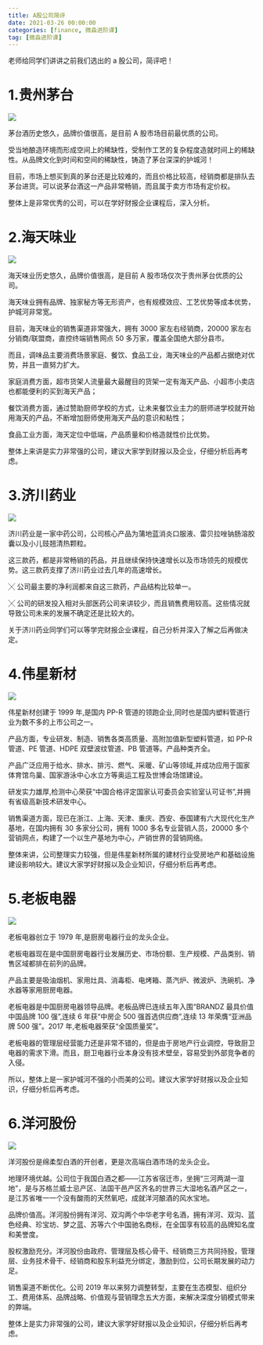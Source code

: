```yaml
---
title: A股公司简评
date: 2021-03-26 00:00:00
categories: [finance, 微淼进阶课]
tag: [微淼进阶课]
---
```


老师给同学们讲讲之前我们选出的 a 股公司，简评吧！

# 1.贵州茅台

![](https://gitee.com/bruceeewong/image-bed/raw/master/2022-2-27/1645940993849-image.png)

茅台酒历史悠久，品牌价值很高，是目前 A 股市场目前最优质的公司。

受当地酿造环境而形成空间上的稀缺性，受制作工艺的复杂程度造就时间上的稀缺性。从品牌文化到时间和空间的稀缺性，铸造了茅台深深的护城河！

目前，市场上想买到真的茅台还是比较难的，而且价格比较高，经销商都是排队去茅台进货。可以说茅台酒这一产品非常畅销，而且属于卖方市场有定价权。

整体上是非常优秀的公司，可以在学好财报企业课程后，深入分析。

# 2.海天味业

![](https://gitee.com/bruceeewong/image-bed/raw/master/2022-2-27/1645941021160-image.png)

海天味业历史悠久，品牌价值很高，是目前 A 股市场仅次于贵州茅台优质的公司。

海天味业拥有品牌、独家秘方等无形资产，也有规模效应、工艺优势等成本优势，护城河非常宽。

目前，海天味业的销售渠道非常强大，拥有 3000 家左右经销商，20000 家左右分销商/联盟商，直控终端销售网点 50 多万家，覆盖全国绝大部分县市。

而且，调味品主要消费场景家庭、餐饮、食品工业，海天味业的产品都占据绝对优势，并且一直努力扩大。

家庭消费方面，超市货架人流量最大最醒目的货架一定有海天产品、小超市小卖店也都能便利的买到海天产品；

餐饮消费方面，通过赞助厨师学校的方式，让未来餐饮业主力的厨师进学校就开始用海天的产品，不断增加厨师使用海天产品的意识和粘性；

食品工业方面，海天定位中低端，产品质量和价格造就性价比优势。

整体上来讲是实力非常强的公司，建议大家学到财报以及企业，仔细分析后再考虑。

# 3.济川药业

![](https://gitee.com/bruceeewong/image-bed/raw/master/2022-2-27/1645941058924-image.png)

济川药业是一家中药公司，公司核心产品为蒲地蓝消炎口服液、雷贝拉唑钠肠溶胶囊以及小儿豉翘清热颗粒。

这三款药，都是非常畅销的药品，并且继续保持快速增长以及市场领先的规模优势。这三款药支撑了济川药业过去几年的高速增长。

╳ 公司最主要的净利润都来自这三款药，产品结构比较单一。

╳ 公司的研发投入相对头部医药公司来讲较少，而且销售费用较高。这些情况就导致公司未来的发展不确定还是比较大的。

关于济川药业同学们可以等学完财报企业课程，自己分析并深入了解之后再做决定。

# 4.伟星新材

![](https://gitee.com/bruceeewong/image-bed/raw/master/2022-2-27/1645941078353-image.png)

伟星新材创建于 1999 年,是国内 PP-R 管道的领跑企业,同时也是国内塑料管道行业为数不多的上市公司之一。

产品方面，专业研发、制造、销售各类高质量、高附加值新型塑料管道，如 PP-R 管道、PE 管道、HDPE 双壁波纹管道、PB 管道等。产品种类齐全。

产品广泛应用于给水、排水、排污、燃气、采暖、矿山等领域,并成功应用于国家体育馆鸟巢、国家游泳中心水立方等奥运工程及世博会场馆建设。

研发实力雄厚,检测中心荣获“中国合格评定国家认可委员会实验室认可证书”,并拥有省级高新技术研发中心。

销售渠道方面，现已在浙江、上海、天津、重庆、西安、泰国建有六大现代化生产基地，在国内拥有 30 多家分公司，拥有 1000 多名专业营销人员，20000 多个营销网点，构建了一个以生产基地为中心，产销世界的营销网络。

整体来讲，公司整理实力较强，但是伟星新材所属的建材行业受房地产和基础设施建设影响较大。建议大家学好财报以及企业知识，仔细分析后再考虑。

# 5.老板电器

![](https://gitee.com/bruceeewong/image-bed/raw/master/2022-2-27/1645941114315-image.png)

老板电器创立于 1979 年,是厨房电器行业的龙头企业。

老板电器现在是中国厨房电器行业发展历史、市场份额、生产规模、产品类别、销售区域都排在前列的品牌。

产品主要是吸油烟机、家用灶具、消毒柜、电烤箱、蒸汽炉、微波炉、洗碗机、净水器等家用厨房电器。

老板电器是中国厨房电器领导品牌。老板品牌已连续五年入围“BRANDZ 最具价值中国品牌 100 强”,连续 6 年获“中房企 500 强首选供应商”,连续 13 年荣膺“亚洲品牌 500 强”。2017 年,老板电器荣获“全国质量奖”。

老板电器的管理层经营能力还是非常不错的，但是由于房地产行业调控，导致厨卫电器的需求下滑。而且，厨卫电器行业本身没有技术壁垒，容易受到外部竞争者的入侵。

所以，整体上是一家护城河不强的小而美的公司。建议大家学好财报以及企业知识，仔细分析后再考虑。

# 6.洋河股份

![](https://gitee.com/bruceeewong/image-bed/raw/master/2022-2-27/1645941138462-image.png)

洋河股份是绵柔型白酒的开创者，更是次高端白酒市场的龙头企业。

地理环境优越。公司位于我国白酒之都——江苏省宿迁市，坐拥“三河两湖一湿地”，是与苏格兰威士忌产区、法国干邑产区齐名的世界三大湿地名酒产区之一，是江苏省唯一一个没有酸雨的天然氧吧，成就洋河酿酒的风水宝地。

品牌价值高。洋河股份拥有洋河、双沟两个中华老字号名酒，拥有洋河、双沟、蓝色经典、珍宝坊、梦之蓝、苏等六个中国驰名商标，在全国享有较高的品牌知名度和美誉度。

股权激励充分。洋河股份由政府、管理层及核心骨干、经销商三方共同持股，管理层、业务技术骨干、经销商和股东利益充分绑定，激励到位，公司长期发展的动力足。

销售渠道不断优化。公司 2019 年以来努力调整转型，主要在生态模型、组织分工、费用体系、品牌战略、价值观与营销理念五大方面，来解决深度分销模式带来的弊端。

整体上是实力非常强的公司，建议大家学好财报以及企业知识，仔细分析后再考虑。
